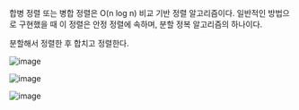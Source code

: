 합병 정렬 또는 병합 정렬은 O(n log n) 비교 기반 정렬 알고리즘이다. 일반적인 방법으로 구현했을 때 이 정렬은 안정 정렬에 속하며, 분할 정복 알고리즘의 하나이다. 

분할해서 정렬한 후 합치고 정렬한다.

![image](https://user-images.githubusercontent.com/73813367/118414497-d1473880-b6df-11eb-9d6a-e9a4296fb3a8.png)

![image](https://user-images.githubusercontent.com/73813367/118414483-c1c7ef80-b6df-11eb-8ad3-b99fc98a3d8e.png)

![image](https://user-images.githubusercontent.com/73813367/118414612-a4dfec00-b6e0-11eb-9a37-c024f2470026.png)
